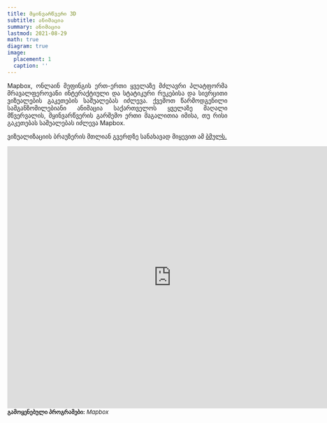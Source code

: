 ```yaml
---
title: მყინვარწვერი 3D
subtitle: ანიმაცია
summary: ანიმაცია
lastmod: 2021-08-29
math: true
diagram: true
image:
  placement: 1
  caption: ''
---
```


<p align="justify">
Mapbox, ონლაინ მეფინგის ერთ-ერთი ყველაზე მძლავრი პლატფორმა მრავალფეროვანი ინტერაქტიული და სტატიკური რუკებისა და სივრცითი ვიზუალების გაკეთების საშუალებას იძლევა. ქვემოთ წარმოდგენილი სამგანზომილებიანი ანიმაცია საქართველოს ყველაზე მაღალი მწვერვალის, მყინვარწვერის გარშემო ერთი მაგალითია იმისა, თუ რისი გაკეთებას საშუალებას იძლევა Mapbox.</p>

<p align="justify">
ვიზუალიზაციის ბრაუზერის მთლიან გვერდზე სანახავად მიყევით ამ <a href="https://geojoylines.github.io/">ბმულს.</a></p>

<div>
<iframe src="https://meteor-lumbar-menu.glitch.me/" style="border:0px #ffffff none;" name="myiFrame" scrolling="no" frameborder="1" marginheight="0px" marginwidth="0px" height="600px" width="750px" allowfullscreen></iframe>
</div>

<font size="2">
    <b>გამოყენებული პროგრამები:</b> <i>Mapbox</i>
</font>